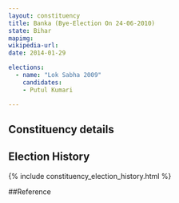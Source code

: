 ```yaml
---
layout: constituency
title: Banka (Bye-Election On 24-06-2010)
state: Bihar
mapimg: 
wikipedia-url: 
date: 2014-01-29

elections: 
  - name: "Lok Sabha 2009"
    candidates: 
    - Putul Kumari 

---
```

## Constituency details


## Election History
{% include constituency_election_history.html %}

##Reference
